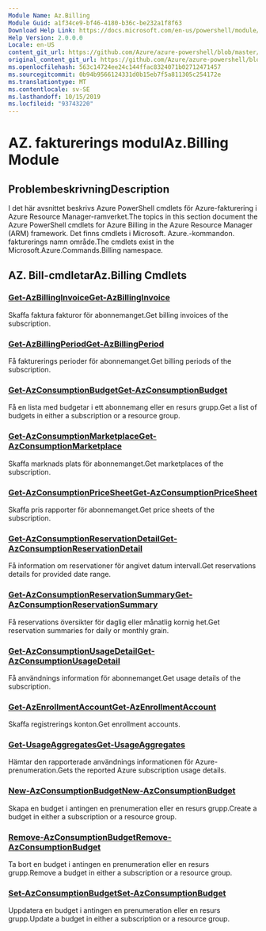 ```yaml
---
Module Name: Az.Billing
Module Guid: a1f34ce9-bf46-4180-b36c-be232a1f8f63
Download Help Link: https://docs.microsoft.com/en-us/powershell/module/az.billing
Help Version: 2.0.0.0
Locale: en-US
content_git_url: https://github.com/Azure/azure-powershell/blob/master/src/Billing/Billing/help/Az.Billing.md
original_content_git_url: https://github.com/Azure/azure-powershell/blob/master/src/Billing/Billing/help/Az.Billing.md
ms.openlocfilehash: 563c14724ee24c144ffac8324071b02712471457
ms.sourcegitcommit: 0b94b9566124331d0b15eb7f5a811305c254172e
ms.translationtype: MT
ms.contentlocale: sv-SE
ms.lasthandoff: 10/15/2019
ms.locfileid: "93743220"
---
```

# <span data-ttu-id="51155-101">AZ. fakturerings modul</span><span class="sxs-lookup"><span data-stu-id="51155-101">Az.Billing Module</span></span>
## <span data-ttu-id="51155-102">Problembeskrivning</span><span class="sxs-lookup"><span data-stu-id="51155-102">Description</span></span>
<span data-ttu-id="51155-103">I det här avsnittet beskrivs Azure PowerShell cmdlets för Azure-fakturering i Azure Resource Manager-ramverket.</span><span class="sxs-lookup"><span data-stu-id="51155-103">The topics in this section document the Azure PowerShell cmdlets for Azure Billing in the Azure Resource Manager (ARM) framework.</span></span> <span data-ttu-id="51155-104">Det finns cmdlets i Microsoft. Azure.-kommandon. fakturerings namn område.</span><span class="sxs-lookup"><span data-stu-id="51155-104">The cmdlets exist in the Microsoft.Azure.Commands.Billing namespace.</span></span>

## <span data-ttu-id="51155-105">AZ. Bill-cmdletar</span><span class="sxs-lookup"><span data-stu-id="51155-105">Az.Billing Cmdlets</span></span>
### [<span data-ttu-id="51155-106">Get-AzBillingInvoice</span><span class="sxs-lookup"><span data-stu-id="51155-106">Get-AzBillingInvoice</span></span>](Get-AzBillingInvoice.md)
<span data-ttu-id="51155-107">Skaffa faktura fakturor för abonnemanget.</span><span class="sxs-lookup"><span data-stu-id="51155-107">Get billing invoices of the subscription.</span></span>

### [<span data-ttu-id="51155-108">Get-AzBillingPeriod</span><span class="sxs-lookup"><span data-stu-id="51155-108">Get-AzBillingPeriod</span></span>](Get-AzBillingPeriod.md)
<span data-ttu-id="51155-109">Få fakturerings perioder för abonnemanget.</span><span class="sxs-lookup"><span data-stu-id="51155-109">Get billing periods of the subscription.</span></span>

### [<span data-ttu-id="51155-110">Get-AzConsumptionBudget</span><span class="sxs-lookup"><span data-stu-id="51155-110">Get-AzConsumptionBudget</span></span>](Get-AzConsumptionBudget.md)
<span data-ttu-id="51155-111">Få en lista med budgetar i ett abonnemang eller en resurs grupp.</span><span class="sxs-lookup"><span data-stu-id="51155-111">Get a list of budgets in either a subscription or a resource group.</span></span>

### [<span data-ttu-id="51155-112">Get-AzConsumptionMarketplace</span><span class="sxs-lookup"><span data-stu-id="51155-112">Get-AzConsumptionMarketplace</span></span>](Get-AzConsumptionMarketplace.md)
<span data-ttu-id="51155-113">Skaffa marknads plats för abonnemanget.</span><span class="sxs-lookup"><span data-stu-id="51155-113">Get marketplaces of the subscription.</span></span>

### [<span data-ttu-id="51155-114">Get-AzConsumptionPriceSheet</span><span class="sxs-lookup"><span data-stu-id="51155-114">Get-AzConsumptionPriceSheet</span></span>](Get-AzConsumptionPriceSheet.md)
<span data-ttu-id="51155-115">Skaffa pris rapporter för abonnemanget.</span><span class="sxs-lookup"><span data-stu-id="51155-115">Get price sheets of the subscription.</span></span>

### [<span data-ttu-id="51155-116">Get-AzConsumptionReservationDetail</span><span class="sxs-lookup"><span data-stu-id="51155-116">Get-AzConsumptionReservationDetail</span></span>](Get-AzConsumptionReservationDetail.md)
<span data-ttu-id="51155-117">Få information om reservationer för angivet datum intervall.</span><span class="sxs-lookup"><span data-stu-id="51155-117">Get reservations details for provided date range.</span></span>

### [<span data-ttu-id="51155-118">Get-AzConsumptionReservationSummary</span><span class="sxs-lookup"><span data-stu-id="51155-118">Get-AzConsumptionReservationSummary</span></span>](Get-AzConsumptionReservationSummary.md)
<span data-ttu-id="51155-119">Få reservations översikter för daglig eller månatlig kornig het.</span><span class="sxs-lookup"><span data-stu-id="51155-119">Get reservation summaries for daily or monthly grain.</span></span>

### [<span data-ttu-id="51155-120">Get-AzConsumptionUsageDetail</span><span class="sxs-lookup"><span data-stu-id="51155-120">Get-AzConsumptionUsageDetail</span></span>](Get-AzConsumptionUsageDetail.md)
<span data-ttu-id="51155-121">Få användnings information för abonnemanget.</span><span class="sxs-lookup"><span data-stu-id="51155-121">Get usage details of the subscription.</span></span>

### [<span data-ttu-id="51155-122">Get-AzEnrollmentAccount</span><span class="sxs-lookup"><span data-stu-id="51155-122">Get-AzEnrollmentAccount</span></span>](Get-AzEnrollmentAccount.md)
<span data-ttu-id="51155-123">Skaffa registrerings konton.</span><span class="sxs-lookup"><span data-stu-id="51155-123">Get enrollment accounts.</span></span>

### [<span data-ttu-id="51155-124">Get-UsageAggregates</span><span class="sxs-lookup"><span data-stu-id="51155-124">Get-UsageAggregates</span></span>](Get-UsageAggregates.md)
<span data-ttu-id="51155-125">Hämtar den rapporterade användnings informationen för Azure-prenumeration.</span><span class="sxs-lookup"><span data-stu-id="51155-125">Gets the reported Azure subscription usage details.</span></span>

### [<span data-ttu-id="51155-126">New-AzConsumptionBudget</span><span class="sxs-lookup"><span data-stu-id="51155-126">New-AzConsumptionBudget</span></span>](New-AzConsumptionBudget.md)
<span data-ttu-id="51155-127">Skapa en budget i antingen en prenumeration eller en resurs grupp.</span><span class="sxs-lookup"><span data-stu-id="51155-127">Create a budget in either a subscription or a resource group.</span></span>

### [<span data-ttu-id="51155-128">Remove-AzConsumptionBudget</span><span class="sxs-lookup"><span data-stu-id="51155-128">Remove-AzConsumptionBudget</span></span>](Remove-AzConsumptionBudget.md)
<span data-ttu-id="51155-129">Ta bort en budget i antingen en prenumeration eller en resurs grupp.</span><span class="sxs-lookup"><span data-stu-id="51155-129">Remove a budget in either a subscription or a resource group.</span></span>

### [<span data-ttu-id="51155-130">Set-AzConsumptionBudget</span><span class="sxs-lookup"><span data-stu-id="51155-130">Set-AzConsumptionBudget</span></span>](Set-AzConsumptionBudget.md)
<span data-ttu-id="51155-131">Uppdatera en budget i antingen en prenumeration eller en resurs grupp.</span><span class="sxs-lookup"><span data-stu-id="51155-131">Update a budget in either a subscription or a resource group.</span></span>

